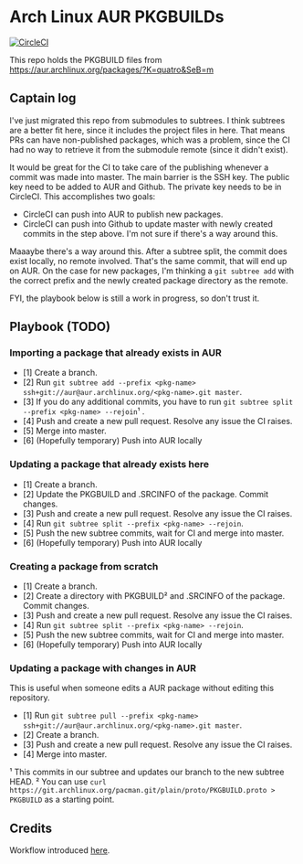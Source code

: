 # Arch Linux AUR PKGBUILDs

[![CircleCI](https://circleci.com/gh/Qu4tro/aur.svg?style=svg)](https://circleci.com/gh/Qu4tro/aur)

This repo holds the PKGBUILD files from https://aur.archlinux.org/packages/?K=quatro&SeB=m

## Captain log

I've just migrated this repo from submodules to subtrees. I think subtrees are a better fit here, since it includes the project files in here. 
That means PRs can have non-published packages, which was a problem, since the CI had no way to retrieve it from the submodule remote (since it didn't exist).

It would be great for the CI to take care of the publishing whenever a commit was made into master. The main barrier is the SSH key. The public key need to be added to AUR and Github. The private key needs to be in CircleCI. This accomplishes two goals:
  - CircleCI can push into AUR to publish new packages.
  - CircleCI can push into Github to update master with newly created commits in the step above.
I'm not sure if there's a way around this.

Maaaybe there's a way around this. After a subtree split, the commit does exist locally, no remote involved. That's the same commit, that will end up on AUR.
On the case for new packages, I'm thinking a `git subtree add` with the correct prefix and the newly created package directory as the remote.


FYI, the playbook below is still a work in progress, so don't trust it.

## Playbook (TODO)

### Importing a package that already exists in AUR

- [1] Create a branch.
- [2] Run `git subtree add --prefix <pkg-name> ssh+git://aur@aur.archlinux.org/<pkg-name>.git master`. 
- [3] If you do any additional commits, you have to run `git subtree split --prefix <pkg-name> --rejoin`¹ .
- [4] Push and create a new pull request. Resolve any issue the CI raises.
- [5] Merge into master.
- [6] (Hopefully temporary) Push into AUR locally

### Updating a package that already exists here

- [1] Create a branch.
- [2] Update the PKGBUILD and .SRCINFO of the package. Commit changes.
- [3] Push and create a new pull request. Resolve any issue the CI raises.
- [4] Run `git subtree split --prefix <pkg-name> --rejoin`. 
- [5] Push the new subtree commits, wait for CI and merge into master.
- [6] (Hopefully temporary) Push into AUR locally

### Creating a package from scratch

- [1] Create a branch.
- [2] Create a directory with PKGBUILD² and .SRCINFO of the package. Commit changes.
- [3] Push and create a new pull request. Resolve any issue the CI raises.
- [4] Run `git subtree split --prefix <pkg-name> --rejoin`.
- [5] Push the new subtree commits, wait for CI and merge into master.
- [6] (Hopefully temporary) Push into AUR locally

### Updating a package with changes in AUR

This is useful when someone edits a AUR package without editing this repository.

- [1] Run `git subtree pull --prefix <pkg-name> ssh+git://aur@aur.archlinux.org/<pkg-name>.git master`. 
- [2] Create a branch.
- [3] Push and create a new pull request. Resolve any issue the CI raises.
- [4] Merge into master.

¹ This commits in our subtree and updates our branch to the new subtree HEAD.
² You can use `curl https://git.archlinux.org/pacman.git/plain/proto/PKGBUILD.proto > PKGBUILD` as a starting point.


## Credits
Workflow introduced [here](https://gergely.imreh.net/blog/2018/04/circleci-aur/).
